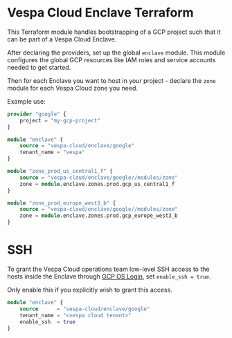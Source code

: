 # Vespa Cloud Enclave Terraform

This Terraform module handles bootstrapping of a GCP project such that
it can be part of a Vespa Cloud Enclave.

After declaring the providers, set up the global `enclave` module.
This module configures the global GCP resources like IAM roles and
service accounts needed to get started.

Then for each Enclave you want to host in your project - declare the
`zone` module for each Vespa Cloud zone you need.  

Example use:
```terraform
provider "google" {
    project = "my-gcp-project"
}

module "enclave" {
    source = "vespa-cloud/enclave/google"
    tenant_name = "vespa"
}

module "zone_prod_us_central1_f" {
    source = "vespa-cloud/enclave/google//modules/zone"
    zone = module.enclave.zones.prod.gcp_us_central1_f
}

module "zone_prod_europe_west3_b" {
    source = "vespa-cloud/enclave/google//modules/zone"
    zone = module.enclave.zones.prod.gcp_europe_west3_b
}
```

# SSH

To grant the Vespa Cloud operations team low-level SSH access to the hosts inside the Enclave through
[GCP OS Login](https://cloud.google.com/compute/docs/oslogin), set `enable_ssh = true`.

Only enable this if you explicitly wish to grant this access.

```terraform
module "enclave" {
    source      = "vespa-cloud/enclave/google"
    tenant_name = "<vespa cloud tenant>"
    enable_ssh  = true
}
```
